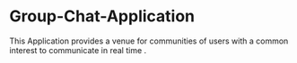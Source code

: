 # Group-Chat-Application
This Application provides a venue for communities of users with a common interest to communicate in real time .
